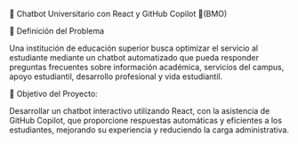 🔹 Chatbot Universitario con React y GitHub Copilot 🤖(BMO)

📌 Definición del Problema

Una institución de educación superior busca 
optimizar el servicio al estudiante mediante un 
chatbot automatizado que pueda responder 
preguntas frecuentes sobre información académica, 
servicios del campus, apoyo estudiantil, 
desarrollo profesional y vida estudiantil.

🎯 Objetivo del Proyecto:

Desarrollar un chatbot interactivo utilizando 
React, con la asistencia de GitHub Copilot, 
que proporcione respuestas automáticas y 
eficientes a los estudiantes, mejorando su 
experiencia y reduciendo la carga administrativa.

